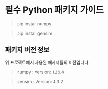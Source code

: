 # 필수 Python 패키지 가이드

> pip install numpy

> pip install gensim

## 패키지 버전 정보
위 프로젝트에서 사용된 패키지들의 버전입니다
> numpy : Version: 1.26.4

> gensim : Version: 4.3.2
